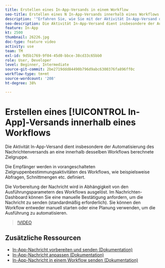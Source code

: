 ```yaml
---
title: Erstellen eines In-App-Versands in einem Workflow
seo-title: Erstellen eines N In-App-Versands innerhalb eines Workflows
description: '"Erfahren Sie, wie Sie mit der Aktivität In-App-Versand den In-App-Versand automatisieren können, indem Sie eine In-App-Nachricht an eine in einem Workflow berechnete Zielgruppe senden."'
seo-description: Die Aktivität In-App-Versand dient insbesondere der Automatisierung des In-App-Versands an eine innerhalb desselben Workflows berechnete Zielgruppe.
feature: In-App
kt: 2500
thumbnail: 26226.jpg
doc-type: feature video
activity: use
team: TM
exl-id: 9d5b1769-9f04-45d0-bbce-38cd33c65bb0
role: User, Developer
level: Beginner, Intermediate
source-git-commit: 2be2719ddd84490b796d9abc6300376fa896ff0c
workflow-type: tm+mt
source-wordcount: '208'
ht-degree: 38%

---
```


# Erstellen eines [!UICONTROL In-App]-Versands innerhalb eines Workflows

Die Aktivität In-App-Versand dient insbesondere der Automatisierung des Nachrichtenversands an eine innerhalb desselben Workflows berechnete Zielgruppe.

Die Empfänger werden in vorangeschalteten Zielgruppenbestimmungsaktivitäten des Workflows, wie beispielsweise Abfragen, Schnittmengen etc. definiert.

Die Vorbereitung der Nachricht wird in Abhängigkeit von den Ausführungsparametern des Workflows ausgelöst. Im Nachrichten-Dashboard können Sie eine manuelle Bestätigung anfordern, um die Nachricht zu senden (standardmäßig erforderlich). Sie können den Workflow entweder manuell starten oder eine Planung verwenden, um die Ausführung zu automatisieren.

>[!VIDEO](https://video.tv.adobe.com/v/26226?quality=12)

## Zusätzliche Ressourcen

* [In-App-Nachricht vorbereiten und senden (Dokumentation)](https://docs.adobe.com/content/help/en/campaign-standard/using/communication-channels/in-app-messaging/preparing-and-sending-an-in-app-message.html)
* [In-App-Nachricht anpassen (Dokumentation)](https://docs.adobe.com/content/help/en/campaign-standard/using/communication-channels/in-app-messaging/customizing-an-in-app-message.html)
* [In-App-Nachricht in einem Workflow senden (Dokumentation)](https://docs.adobe.com/content/help/en/campaign-standard/using/managing-processes-and-data/channel-activities/in-app-delivery.html)
